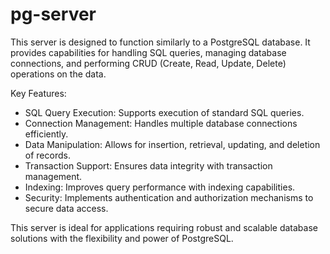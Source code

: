 # pg-server

This server is designed to function similarly to a PostgreSQL database.
It provides capabilities for handling SQL queries, managing database connections,
and performing CRUD (Create, Read, Update, Delete) operations on the data.

Key Features:
- SQL Query Execution: Supports execution of standard SQL queries.
- Connection Management: Handles multiple database connections efficiently.
- Data Manipulation: Allows for insertion, retrieval, updating, and deletion of records.
- Transaction Support: Ensures data integrity with transaction management.
- Indexing: Improves query performance with indexing capabilities.
- Security: Implements authentication and authorization mechanisms to secure data access.

This server is ideal for applications requiring robust and scalable database solutions
with the flexibility and power of PostgreSQL.
